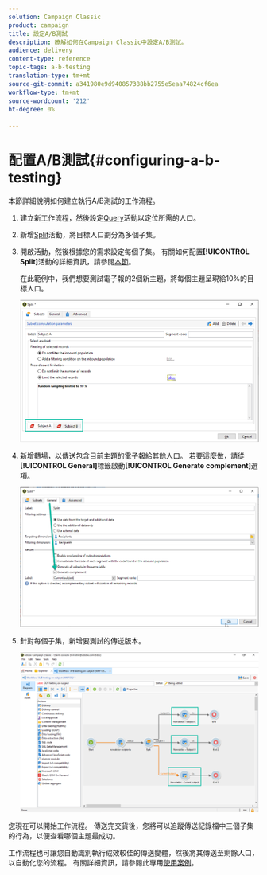 ```yaml
---
solution: Campaign Classic
product: campaign
title: 設定A/B測試
description: 瞭解如何在Campaign Classic中設定A/B測試。
audience: delivery
content-type: reference
topic-tags: a-b-testing
translation-type: tm+mt
source-git-commit: a341980e9d940857388bb2755e5eaa74824cf6ea
workflow-type: tm+mt
source-wordcount: '212'
ht-degree: 0%

---
```



# 配置A/B測試{#configuring-a-b-testing}

本節詳細說明如何建立執行A/B測試的工作流程。

1. 建立新工作流程，然後設定[Query](../../workflow/using/query.md)活動以定位所需的人口。

1. 新增[Split](../../workflow/using/split.md)活動，將目標人口劃分為多個子集。

1. 開啟活動，然後根據您的需求設定每個子集。 有關如何配置&#x200B;**[!UICONTROL Split]**&#x200B;活動的詳細資訊，請參閱[本節](../../workflow/using/split.md)。

   在此範例中，我們想要測試電子報的2個新主題，將每個主題呈現給10%的目標人口。

   ![](assets/ab-testing-split.png)

1. 新增轉場，以傳送包含目前主題的電子報給其餘人口。 若要這麼做，請從&#x200B;**[!UICONTROL General]**&#x200B;標籤啟動&#x200B;**[!UICONTROL Generate complement]**&#x200B;選項。

   ![](assets/ab-testing-complement.png)

1. 針對每個子集，新增要測試的傳送版本。

   ![](assets/ab-testing-delivery.png)

您現在可以開始工作流程。 傳送完交貨後，您將可以追蹤傳送記錄檔中三個子集的行為，以便查看哪個主題最成功。

工作流程也可讓您自動識別執行成效較佳的傳送變體，然後將其傳送至剩餘人口，以自動化您的流程。 有關詳細資訊，請參閱此專用[使用案例](../../delivery/using/a-b-testing-use-case.md)。
